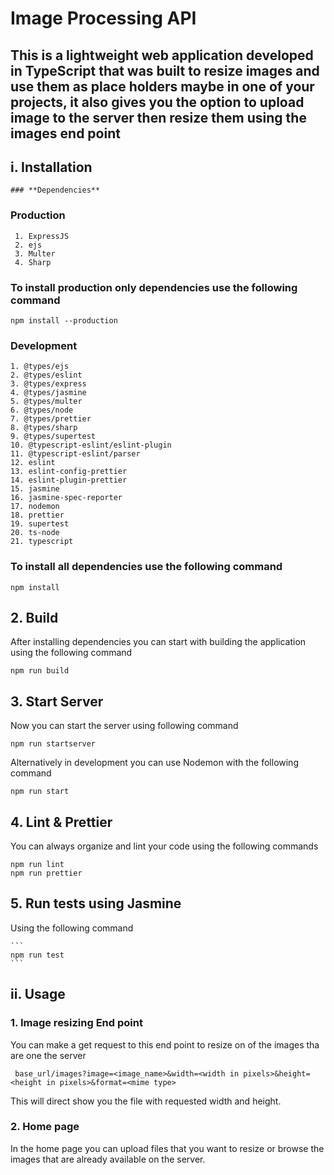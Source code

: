 # **Image Processing API**

## This is a lightweight web application developed in TypeScript that was built to resize images and use them as place holders maybe in one of your projects, it also gives you the option to upload image to the server then resize them using the images end point

## **i. Installation**

    ### **Dependencies**

### **Production**

     1. ExpressJS
     2. ejs
     3. Multer
     4. Sharp

### To install production only dependencies use the following command

    npm install --production

### **Development**

    1. @types/ejs
    2. @types/eslint
    3. @types/express
    4. @types/jasmine
    5. @types/multer
    6. @types/node
    7. @types/prettier
    8. @types/sharp
    9. @types/supertest
    10. @typescript-eslint/eslint-plugin
    11. @typescript-eslint/parser
    12. eslint
    13. eslint-config-prettier
    14. eslint-plugin-prettier
    15. jasmine
    16. jasmine-spec-reporter
    17. nodemon
    18. prettier
    19. supertest
    20. ts-node
    21. typescript

### To install all dependencies use the following command

    npm install

## **2. Build**

After installing dependencies you can start with building the application using the following command

    npm run build

## **3. Start Server**

Now you can start the server using following command

    npm run startserver

Alternatively in development you can use Nodemon with the following command

    npm run start

## **4. Lint & Prettier**

You can always organize and lint your code using the following commands

    npm run lint
    npm run prettier

## **5. Run tests using Jasmine**

Using the following command

    ```
    npm run test
    ```

## **ii. Usage**

### **1. Image resizing End point**

You can make a get request to this end point to resize on of the images tha are one the server

     base_url/images?image=<image_name>&width=<width in pixels>&height=<height in pixels>&format=<mime type>

This will direct show you the file with requested width and height.

### **2. Home page**

In the home page you can upload files that you want to resize or browse the images that are already available on the server.
